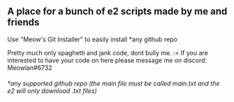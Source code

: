 ## A place for a bunch of e2 scripts made by me and friends

Use "Meow's Git Installer" to easily install *any github repo

Pretty much only spaghetti and jank code, dont bully me. :<
If you are interested to have your code on here please message me on discord: Meowlan#6732

###### *any supported github repo (the main file must be called main.txt and the e2 will only download .txt files)
